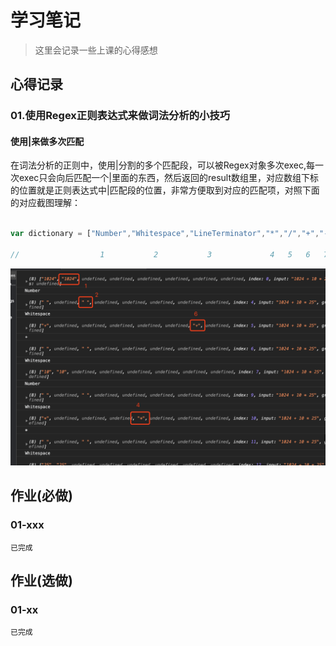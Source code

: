 # 学习笔记

> 这里会记录一些上课的心得感想

## 心得记录

### 01.使用Regex正则表达式来做词法分析的小技巧

#### **使用|来做多次匹配**

在词法分析的正则中，使用|分割的多个匹配段，可以被Regex对象多次exec,每一次exec只会向后匹配一个|里面的东西，然后返回的result数组里，对应数组下标的位置就是正则表达式中|匹配段的位置，非常方便取到对应的匹配项，对照下面的对应截图理解：

``` javascript 

var dictionary = ["Number","Whitespace","LineTerminator","*","/","+","-"];

//                  1           2           3             4   5   6   7

```

![./res/pic1.png](./res/pic1.png)

## 作业(**必做**)

### 01-xxx

`已完成`

## 作业(选做)

### 01-xx

`已完成`

